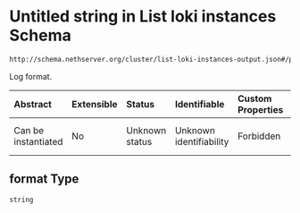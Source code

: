 # Untitled string in List loki instances Schema

```txt
http://schema.nethserver.org/cluster/list-loki-instances-output.json#/properties/instances/items/properties/syslog/properties/format
```

Log format.

| Abstract            | Extensible | Status         | Identifiable            | Custom Properties | Additional Properties | Access Restrictions | Defined In                                                                                          |
| :------------------ | :--------- | :------------- | :---------------------- | :---------------- | :-------------------- | :------------------ | :-------------------------------------------------------------------------------------------------- |
| Can be instantiated | No         | Unknown status | Unknown identifiability | Forbidden         | Allowed               | none                | [list-loki-instances-output.json\*](cluster/list-loki-instances-output.json "open original schema") |

## format Type

`string`

